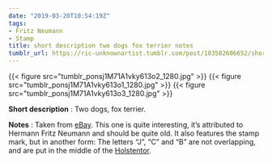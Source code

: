 ```yaml
---
date: "2019-03-20T10:54:19Z"
tags:
- Fritz Neumann
- Stamp
title: short description two dogs fox terrier notes
tumblr_url: https://ric-unknownartist.tumblr.com/post/183582606652/short-description-two-dogs-fox-terrier-notes
---
```

{{< figure src="tumblr_ponsj1M71A1vky613o2_1280.jpg" >}} 
{{< figure src="tumblr_ponsj1M71A1vky613o1_1280.jpg" >}} 
{{< figure src="tumblr_ponsj1M71A1vky613o3_1280.jpg" >}} 
  

**Short description** : Two dogs, fox terrier.

**Notes** : Taken from [eBay](https://www.ebay.de/itm/HERMANN-FRITZ-NEUMANN-kol-Radierung-1910-20-ZWEI-FOXTERRIER-/372190490460). This one is quite interesting, it’s attributed to Hermann Fritz Neumann and should be quite old. It also features the stamp mark, but in another form: The letters “J”,&nbsp;“C” and&nbsp;“B” are not overlapping, and are put in the middle of the [Holstentor](https://en.wikipedia.org/wiki/Holstentor).

